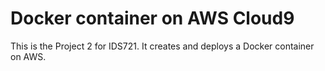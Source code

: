 # Docker container on AWS Cloud9
This is the Project 2 for IDS721. It creates and deploys a Docker container on AWS.
